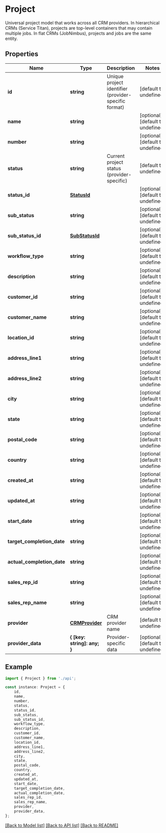 # Project

Universal project model that works across all CRM providers.  In hierarchical CRMs (Service Titan), projects are top-level containers that may contain multiple jobs. In flat CRMs (JobNimbus), projects and jobs are the same entity.

## Properties

Name | Type | Description | Notes
------------ | ------------- | ------------- | -------------
**id** | **string** | Unique project identifier (provider-specific format) | [default to undefined]
**name** | **string** |  | [optional] [default to undefined]
**number** | **string** |  | [optional] [default to undefined]
**status** | **string** | Current project status (provider-specific) | [default to undefined]
**status_id** | [**StatusId**](StatusId.md) |  | [optional] [default to undefined]
**sub_status** | **string** |  | [optional] [default to undefined]
**sub_status_id** | [**SubStatusId**](SubStatusId.md) |  | [optional] [default to undefined]
**workflow_type** | **string** |  | [optional] [default to undefined]
**description** | **string** |  | [optional] [default to undefined]
**customer_id** | **string** |  | [optional] [default to undefined]
**customer_name** | **string** |  | [optional] [default to undefined]
**location_id** | **string** |  | [optional] [default to undefined]
**address_line1** | **string** |  | [optional] [default to undefined]
**address_line2** | **string** |  | [optional] [default to undefined]
**city** | **string** |  | [optional] [default to undefined]
**state** | **string** |  | [optional] [default to undefined]
**postal_code** | **string** |  | [optional] [default to undefined]
**country** | **string** |  | [optional] [default to undefined]
**created_at** | **string** |  | [optional] [default to undefined]
**updated_at** | **string** |  | [optional] [default to undefined]
**start_date** | **string** |  | [optional] [default to undefined]
**target_completion_date** | **string** |  | [optional] [default to undefined]
**actual_completion_date** | **string** |  | [optional] [default to undefined]
**sales_rep_id** | **string** |  | [optional] [default to undefined]
**sales_rep_name** | **string** |  | [optional] [default to undefined]
**provider** | [**CRMProvider**](CRMProvider.md) | CRM provider name | [default to undefined]
**provider_data** | **{ [key: string]: any; }** | Provider-specific data | [optional] [default to undefined]

## Example

```typescript
import { Project } from './api';

const instance: Project = {
    id,
    name,
    number,
    status,
    status_id,
    sub_status,
    sub_status_id,
    workflow_type,
    description,
    customer_id,
    customer_name,
    location_id,
    address_line1,
    address_line2,
    city,
    state,
    postal_code,
    country,
    created_at,
    updated_at,
    start_date,
    target_completion_date,
    actual_completion_date,
    sales_rep_id,
    sales_rep_name,
    provider,
    provider_data,
};
```

[[Back to Model list]](../README.md#documentation-for-models) [[Back to API list]](../README.md#documentation-for-api-endpoints) [[Back to README]](../README.md)
